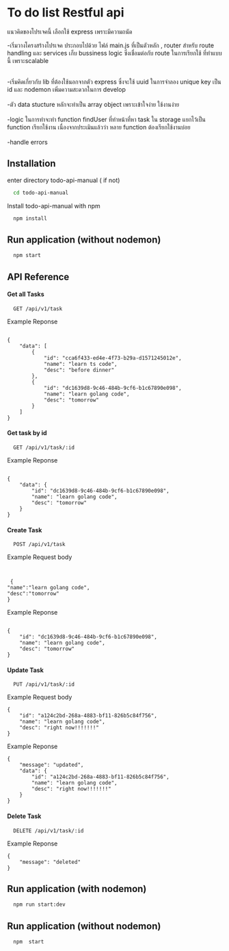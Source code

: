 # To do list Restful api

แนวคิดของโปรเจคนี้
เลือกใช้ express เพราะมีความถนัด

-เริ่มวางโครงสร้างโปรเจค ประกอบไปด้วย ไฟล์ main.js ที่เป็นตัวหลัก , router สำหรับ route handling และ services เก็บ bussiness logic ซึ่งเชื่อมต่อกับ route ในการเรียกใช้ ที่ทำแบบนี้ เพราะscalable
</br></br>

-เริ่มคิดเกี่ยวกับ lib ที่ต้องใช้นอกจากตัว express ซึ่งจะใช้ uuid ในการจำลอง unique key เป็น id และ nodemon เพิ่มความสะดวกในการ develop </br></br>
-ตัว data stucture หลักจะทำเป็น array object เพราะเข้าใจง่าย ใช้งานง่าย</br></br>
-logic ในการทำจะทำ function findUser ที่ทำหน้าที่หา task ใน storage แยกไว้เป็น function เรียกใช้งาน เนื่องจากประเมินแล้วว่า หลาย function ต้องเรียกใช้งานบ่อย </br></br>
-handle errors

## Installation

enter directory todo-api-manual ( if not)

```bash
  cd todo-api-manual


```

Install todo-api-manual with npm

```bash
  npm install

```

## Run application (without nodemon)

```bash
  npm start
```

## API Reference

#### Get all Tasks

```api
  GET /api/v1/task
```

Example Reponse

```res

{
    "data": [
        {
            "id": "cca6f433-ed4e-4f73-b29a-d1571245012e",
            "name": "learn ts code",
            "desc": "before dinner"
        },
        {
            "id": "dc1639d8-9c46-484b-9cf6-b1c67890e098",
            "name": "learn golang code",
            "desc": "tomorrow"
        }
    ]
}
```

#### Get task by id

```api
  GET /api/v1/task/:id
```

Example Reponse

```res

{
    "data": {
        "id": "dc1639d8-9c46-484b-9cf6-b1c67890e098",
        "name": "learn golang code",
        "desc": "tomorrow"
    }
}
```

#### Create Task

```api
  POST /api/v1/task
```

Example Request body

```res


 {
"name":"learn golang code",
"desc":"tomorrow"
}
```

Example Reponse

```res

{
    "id": "dc1639d8-9c46-484b-9cf6-b1c67890e098",
    "name": "learn golang code",
    "desc": "tomorrow"
}
```

#### Update Task

```api
  PUT /api/v1/task/:id
```

Example Request body

```res
{
    "id": "a124c2bd-268a-4883-bf11-826b5c84f756",
    "name": "learn golang code",
    "desc": "right now!!!!!!!"
}
```

Example Reponse

```res
{
    "message": "updated",
    "data": {
        "id": "a124c2bd-268a-4883-bf11-826b5c84f756",
        "name": "learn golang code",
        "desc": "right now!!!!!!!"
    }
}
```

#### Delete Task

```api
  DELETE /api/v1/task/:id
```

Example Reponse

```res
{
    "message": "deleted"
}
```

## Run application (with nodemon)

```bash
  npm run start:dev
```

## Run application (without nodemon)

```bash
  npm  start
```
